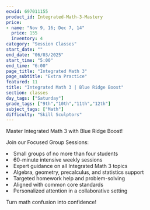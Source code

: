 ```yaml
---
ecwid: 697011155
product_id: Integrated-Math-3-Mastery
price:
- name: "Nov 9, 16; Dec 7, 14"
  price: 155
  inventory: 4
category: "Session Classes"
start_date: ""
end_date: "06/03/2025"
start_time: "5:00"
end_time: "6:00"
page_title: "Integrated Math 3"
page_subtitle: "Extra Practice"
featured: 11
title: "Integrated Math 3 | Blue Ridge Boost"
section: classes
day_tags: ["Saturday"]
grade_tags: ["9th","10th","11th","12th"]
subject_tags: ["Math"]
difficulty: "Skill Sculptors"
---
```

<p>Master Integrated Math 3 with Blue Ridge Boost!</p><p>Join our Focused Group Sessions:</p><li> Small groups of no more than four students</li><li>60-minute intensive weekly sessions</li><li>Expert guidance on all Integrated Math 3 topics</li><li>Algebra, geometry, precalculus, and statistics support</li><li>Targeted homework help and problem-solving</li><li>Aligned with common core standards</li><li>Personalized attention in a collaborative setting</li><p>Turn math confusion into confidence!</p>
